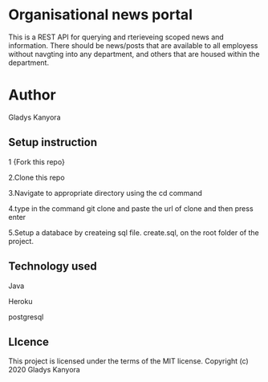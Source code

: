 # Organisational news portal
This is a REST API for querying and rterieveing scoped news and information. There should be news/posts that are available to all employess without navgting into any department, and others that are housed within the department.
# Author
Gladys Kanyora
## Setup instruction
1 {Fork this repo}

2.Clone this repo

3.Navigate to appropriate directory using the cd command

4.type in the command git clone and paste the url of clone and then press enter

5.Setup a databace by createing sql file. create.sql, on the root folder of the project.
 ## Technology used
 Java
 
 Heroku
 
 postgresql
 
 ## LIcence
 This project is licensed under the terms of the MIT license. Copyright (c) 2020 Gladys Kanyora